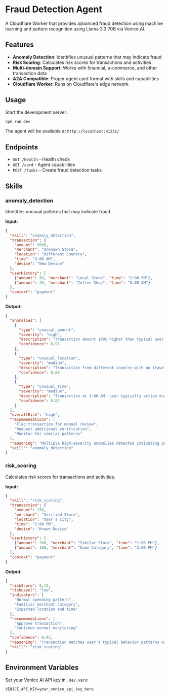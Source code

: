 # Fraud Detection Agent

A Cloudflare Worker that provides advanced fraud detection using machine learning and pattern recognition using Llama 3.3 70B via Venice AI.

## Features
- **Anomaly Detection**: Identifies unusual patterns that may indicate fraud
- **Risk Scoring**: Calculates risk scores for transactions and activities
- **Multi-domain Support**: Works with financial, e-commerce, and other transaction data
- **A2A Compatible**: Proper agent card format with skills and capabilities
- **Cloudflare Worker**: Runs on Cloudflare's edge network

## Usage

Start the development server:
```bash
npm run dev
```

The agent will be available at `http://localhost:41251/`

## Endpoints
- `GET /health` - Health check
- `GET /card` - Agent capabilities
- `POST /tasks` - Create fraud detection tasks

## Skills

### anomaly_detection
Identifies unusual patterns that may indicate fraud.

**Input:**
```json
{
  "skill": "anomaly_detection",
  "transaction": {
    "amount": 5000,
    "merchant": "Unknown Store",
    "location": "Different Country",
    "time": "3:00 AM",
    "device": "New Device"
  },
  "userHistory": [
    {"amount": 50, "merchant": "Local Store", "time": "2:00 PM"},
    {"amount": 25, "merchant": "Coffee Shop", "time": "8:00 AM"}
  ],
  "context": "payment"
}
```

**Output:**
```json
{
  "anomalies": [
    {
      "type": "unusual_amount",
      "severity": "high",
      "description": "Transaction amount 100x higher than typical user spending",
      "confidence": 0.95
    },
    {
      "type": "unusual_location",
      "severity": "medium", 
      "description": "Transaction from different country with no travel history",
      "confidence": 0.88
    },
    {
      "type": "unusual_time",
      "severity": "medium",
      "description": "Transaction at 3:00 AM, user typically active during day",
      "confidence": 0.82
    }
  ],
  "overallRisk": "high",
  "recommendations": [
    "Flag transaction for manual review",
    "Request additional verification",
    "Monitor for similar patterns"
  ],
  "reasoning": "Multiple high-severity anomalies detected indicating potential fraud",
  "skill": "anomaly_detection"
}
```

### risk_scoring
Calculates risk scores for transactions and activities.

**Input:**
```json
{
  "skill": "risk_scoring",
  "transaction": {
    "amount": 150,
    "merchant": "Verified Store",
    "location": "User's City",
    "time": "2:00 PM",
    "device": "Known Device"
  },
  "userHistory": [
    {"amount": 200, "merchant": "Similar Store", "time": "1:00 PM"},
    {"amount": 100, "merchant": "Same Category", "time": "3:00 PM"}
  ],
  "context": "payment"
}
```

**Output:**
```json
{
  "riskScore": 0.15,
  "riskLevel": "low",
  "indicators": [
    "Normal spending pattern",
    "Familiar merchant category",
    "Expected location and time"
  ],
  "recommendations": [
    "Approve transaction",
    "Continue normal monitoring"
  ],
  "confidence": 0.92,
  "reasoning": "Transaction matches user's typical behavior patterns with no red flags",
  "skill": "risk_scoring"
}
```

## Environment Variables
Set your Venice AI API key in `.dev.vars`:
```
VENICE_API_KEY=your_venice_api_key_here
```
